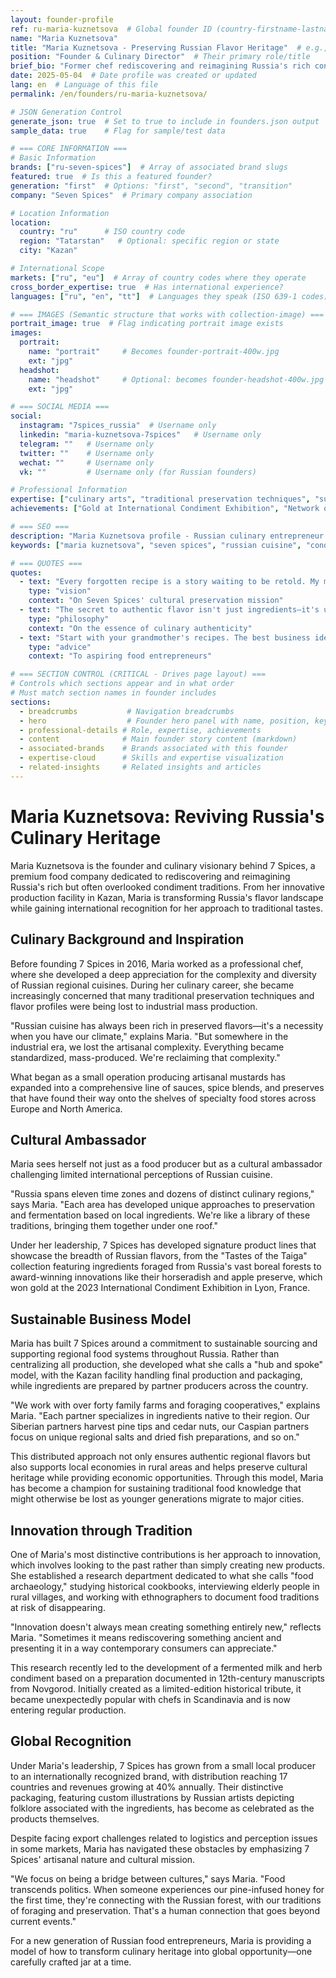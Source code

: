 ```yaml
---
layout: founder-profile
ref: ru-maria-kuznetsova  # Global founder ID (country-firstname-lastname format)
name: "Maria Kuznetsova"
title: "Maria Kuznetsova - Preserving Russian Flavor Heritage"  # e.g., "Alexei Sokolov - Moscow's Tea Master"
position: "Founder & Culinary Director"  # Their primary role/title
brief_bio: "Former chef rediscovering and reimagining Russia's rich condiment traditions through artisanal production and cultural preservation."
date: 2025-05-04  # Date profile was created or updated
lang: en  # Language of this file
permalink: /en/founders/ru-maria-kuznetsova/

# JSON Generation Control
generate_json: true  # Set to true to include in founders.json output
sample_data: true    # Flag for sample/test data

# === CORE INFORMATION ===
# Basic Information
brands: ["ru-seven-spices"]  # Array of associated brand slugs
featured: true  # Is this a featured founder?
generation: "first"  # Options: "first", "second", "transition"
company: "Seven Spices"  # Primary company association

# Location Information
location:
  country: "ru"      # ISO country code
  region: "Tatarstan"   # Optional: specific region or state
  city: "Kazan"

# International Scope
markets: ["ru", "eu"]  # Array of country codes where they operate
cross_border_expertise: true  # Has international experience?
languages: ["ru", "en", "tt"]  # Languages they speak (ISO 639-1 codes)

# === IMAGES (Semantic structure that works with collection-image) ===
portrait_image: true  # Flag indicating portrait image exists
images:
  portrait:
    name: "portrait"     # Becomes founder-portrait-400w.jpg
    ext: "jpg"
  headshot:
    name: "headshot"     # Optional: becomes founder-headshot-400w.jpg
    ext: "jpg"

# === SOCIAL MEDIA ===
social:
  instagram: "7spices_russia"  # Username only
  linkedin: "maria-kuznetsova-7spices"   # Username only
  telegram: ""   # Username only
  twitter: ""    # Username only
  wechat: ""     # Username only
  vk: ""         # Username only (for Russian founders)

# Professional Information
expertise: ["culinary arts", "traditional preservation techniques", "sustainable sourcing", "food artisan"]  # Max 4 items
achievements: ["Gold at International Condiment Exhibition", "Network of 40 family farm suppliers", "Food archaeology research department"]

# === SEO ===
description: "Maria Kuznetsova profile - Russian culinary entrepreneur preserving traditional flavor heritage through artisanal condiment production and food archaeology."
keywords: ["maria kuznetsova", "seven spices", "russian cuisine", "condiments", "culinary heritage", "food archaeology"]

# === QUOTES ===
quotes:
  - text: "Every forgotten recipe is a story waiting to be retold. My mission is to ensure these culinary narratives don't disappear into history."
    type: "vision"
    context: "On Seven Spices' cultural preservation mission"
  - text: "The secret to authentic flavor isn't just ingredients—it's understanding the culture, history, and family traditions behind each recipe."
    type: "philosophy"
    context: "On the essence of culinary authenticity"
  - text: "Start with your grandmother's recipes. The best business ideas often come from preserving what we're about to lose."
    type: "advice"
    context: "To aspiring food entrepreneurs"

# === SECTION CONTROL (CRITICAL - Drives page layout) ===
# Controls which sections appear and in what order
# Must match section names in founder includes
sections:
  - breadcrumbs           # Navigation breadcrumbs
  - hero                  # Founder hero panel with name, position, key info
  - professional-details # Role, expertise, achievements
  - content              # Main founder story content (markdown)
  - associated-brands    # Brands associated with this founder
  - expertise-cloud      # Skills and expertise visualization
  - related-insights     # Related insights and articles
---
```


# Maria Kuznetsova: Reviving Russia's Culinary Heritage

Maria Kuznetsova is the founder and culinary visionary behind 7 Spices, a premium food company dedicated to rediscovering and reimagining Russia's rich but often overlooked condiment traditions. From her innovative production facility in Kazan, Maria is transforming Russia's flavor landscape while gaining international recognition for her approach to traditional tastes.

## Culinary Background and Inspiration

Before founding 7 Spices in 2016, Maria worked as a professional chef, where she developed a deep appreciation for the complexity and diversity of Russian regional cuisines. During her culinary career, she became increasingly concerned that many traditional preservation techniques and flavor profiles were being lost to industrial mass production.

"Russian cuisine has always been rich in preserved flavors—it's a necessity when you have our climate," explains Maria. "But somewhere in the industrial era, we lost the artisanal complexity. Everything became standardized, mass-produced. We're reclaiming that complexity."

What began as a small operation producing artisanal mustards has expanded into a comprehensive line of sauces, spice blends, and preserves that have found their way onto the shelves of specialty food stores across Europe and North America.

## Cultural Ambassador

Maria sees herself not just as a food producer but as a cultural ambassador challenging limited international perceptions of Russian cuisine.

"Russia spans eleven time zones and dozens of distinct culinary regions," says Maria. "Each area has developed unique approaches to preservation and fermentation based on local ingredients. We're like a library of these traditions, bringing them together under one roof."

Under her leadership, 7 Spices has developed signature product lines that showcase the breadth of Russian flavors, from the "Tastes of the Taiga" collection featuring ingredients foraged from Russia's vast boreal forests to award-winning innovations like their horseradish and apple preserve, which won gold at the 2023 International Condiment Exhibition in Lyon, France.

## Sustainable Business Model

Maria has built 7 Spices around a commitment to sustainable sourcing and supporting regional food systems throughout Russia. Rather than centralizing all production, she developed what she calls a "hub and spoke" model, with the Kazan facility handling final production and packaging, while ingredients are prepared by partner producers across the country.

"We work with over forty family farms and foraging cooperatives," explains Maria. "Each partner specializes in ingredients native to their region. Our Siberian partners harvest pine tips and cedar nuts, our Caspian partners focus on unique regional salts and dried fish preparations, and so on."

This distributed approach not only ensures authentic regional flavors but also supports local economies in rural areas and helps preserve cultural heritage while providing economic opportunities. Through this model, Maria has become a champion for sustaining traditional food knowledge that might otherwise be lost as younger generations migrate to major cities.

## Innovation through Tradition

One of Maria's most distinctive contributions is her approach to innovation, which involves looking to the past rather than simply creating new products. She established a research department dedicated to what she calls "food archaeology," studying historical cookbooks, interviewing elderly people in rural villages, and working with ethnographers to document food traditions at risk of disappearing.

"Innovation doesn't always mean creating something entirely new," reflects Maria. "Sometimes it means rediscovering something ancient and presenting it in a way contemporary consumers can appreciate."

This research recently led to the development of a fermented milk and herb condiment based on a preparation documented in 12th-century manuscripts from Novgorod. Initially created as a limited-edition historical tribute, it became unexpectedly popular with chefs in Scandinavia and is now entering regular production.

## Global Recognition

Under Maria's leadership, 7 Spices has grown from a small local producer to an internationally recognized brand, with distribution reaching 17 countries and revenues growing at 40% annually. Their distinctive packaging, featuring custom illustrations by Russian artists depicting folklore associated with the ingredients, has become as celebrated as the products themselves.

Despite facing export challenges related to logistics and perception issues in some markets, Maria has navigated these obstacles by emphasizing 7 Spices' artisanal nature and cultural mission.

"We focus on being a bridge between cultures," says Maria. "Food transcends politics. When someone experiences our pine-infused honey for the first time, they're connecting with the Russian forest, with our traditions of foraging and preservation. That's a human connection that goes beyond current events."

For a new generation of Russian food entrepreneurs, Maria is providing a model of how to transform culinary heritage into global opportunity—one carefully crafted jar at a time.
